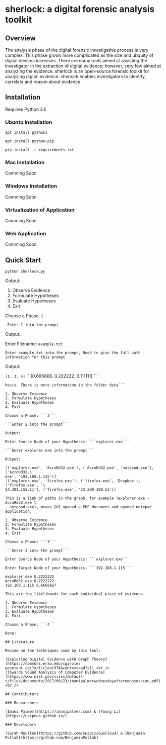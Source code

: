 # sherlock: a digital forensic analysis toolkit

## Overview

The analysis phase of the digital forensic investigative process is very complex.
This phase grows more complicated as the size and ubquity of digital devices increases.
There are many tools aimed at assisting the investigator in the extraction of digital
evidence; however, very few aimed at analyzing the evidence. sherlock is an open-source
forensic toolkit for analyzing digital evidence. sherlock enables investigators to
identify, correlate and reason about evidence.

## Installation

Requires Python 3.0

### Ubuntu Installation

```apt install python3 ```

```apt install python-pip ```

```pip install -r requirements.txt ```

### Mac Installation

Comming Soon

### Windows Installation

Comming Soon

### Virtualization of Application

Comming Soon

### Web Application

Comming Soon

## Quick Start

```python sherlock.py```

Output:

1. Observe Evidence
2. Formulate Hypotheses
3. Evaluate Hypotheses
4. Exit

Choose a Phase: ```1```

``` Enter 1 into the prompt```

Output:

Enter Filename: ```example.txt```

```Enter example.txt into the prompt, Need to give the full path information for this prompt```

Output:

```[1. 3. 4]```
```[0.666666. 0.222222. 0.111111]````
```This information is important for the determination of likelihood of a hypot\
hesis. There is more information in the folder data```

1. Observe Evidence
2. Formulate Hypotheses
3. Evaluate Hypotheses
4. Exit

Choose a Phase: ```2```

```Enter 2 into the prompt```

Output:

Enter Source Node of your Hypothesis: ```explorer.exe```

```Enter explorer.exe into the prompt```

Output:

[('explorer.exe', 'AcroRd32.exe'), ('AcroRd32.exe', 'notepad.exe'), ('AcroRd32.\
exe', '192.168.1.115')]
[('explorer.exe', 'firefox.exe'), ('firefox.exe', 'Dropbox'), ('firefox.exe', '\
54.201.155.11'), ('firefox.exe', '23.209.190.51')]

This is a link of paths in the graph, for example (explorer.exe - AcroRd32.exe \
- notepad.exe), means GUI opened a PDF document and opened notepad application.

1. Observe Evidence
2. Formulate Hypotheses
3. Evaluate Hypotheses
4. Exit

Choose a Phase: ```3```

```Enter 3 into the prompt```

Enter Source Node of your Hypothesis: ```explorer.exe```

Enter Target Node of your Hypothesis: ```192.168.1.115```

explorer.exe 0.2222222
AcroRd32.exe 0.2222222
192.168.1.115 0.6666667

This are the likelihoods for each individual piece of evidence.

1. Observe Evidence
2. Formulate Hypotheses
3. Evaluate Hypotheses
4. Exit

Choose a Phase: ```4```

Done!

## Literature

Review on the techniques used by this tool:

[Exploring Digital Evidence with Graph Theory](https://commons.erau.edu/cgi/vie\
wcontent.cgi?article=1374&context=adfsl) <br />
[Towards Sound Analysis of Computer Evidence](https://www.nist.gov/sites/defaul\
t/files/documents/2017/08/23/imanipalmerwednesdayafternoonsession.pdf) <br />

## Contributors

### Researchers

[Imani Palmer](https://imanipalmer.com) & [Young Li](https://usipeus.github.io/)

### Developers

[Sarah Moulton](https://github.com/suspiciousCloud) & [Benjamin Pollak](https://github.com/BenjaminPollak)

